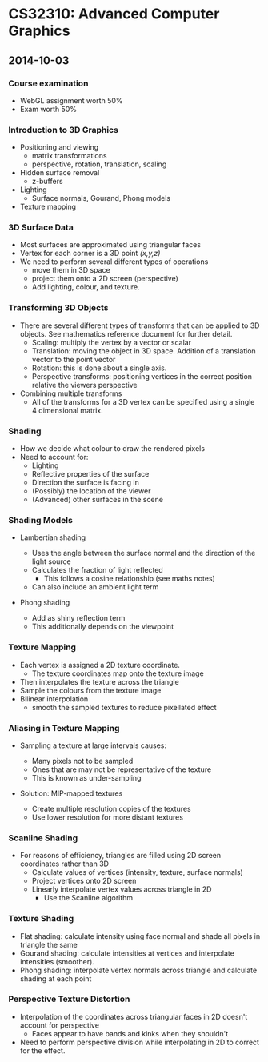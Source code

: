 # CS32310: Advanced Computer Graphics

## 2014-10-03

### Course examination

 - WebGL assignment worth 50%
 - Exam worth 50%

### Introduction to 3D Graphics

 - Positioning and viewing
    - matrix transformations
    - perspective, rotation, translation, scaling
 - Hidden surface removal
    - z-buffers
 - Lighting
    - Surface normals, Gourand, Phong models
 - Texture mapping

### 3D Surface Data

 - Most surfaces are approximated using triangular faces
 - Vertex for each corner is a 3D point *(x,y,z)*
 - We need to perform several different types of operations
     - move them in 3D space
     - project them onto a 2D screen (perspective)
     - Add lighting, colour, and texture.

### Transforming 3D Objects

 - There are several different types of transforms that can be applied to 3D objects. See mathematics reference document for further detail.
    - Scaling: multiply the vertex by a vector or scalar
    - Translation: moving the object in 3D space. Addition of a translation vector to the point vector
    - Rotation: this is done about a single axis.
    - Perspective transforms: positioning vertices in the correct position relative the viewers perspective
- Combining multiple transforms
    - All of the transforms for a 3D vertex can be specified using a single 4 dimensional matrix.

### Shading

 - How we decide what colour to draw the rendered pixels
 - Need to account for:
    - Lighting
    - Reflective properties of the surface
    - Direction the surface is facing in
    - (Possibly) the location of the viewer
    - (Advanced) other surfaces in the scene

### Shading Models

 - Lambertian shading
    - Uses the angle between the surface normal and the direction of the light source
    - Calculates the fraction of light reflected
        - This follows a cosine relationship (see maths notes)
    - Can also include an ambient light term

 - Phong shading
    - Add as shiny reflection term
    - This additionally depends on the viewpoint

### Texture Mapping

 - Each vertex is assigned a 2D texture coordinate.
    - The texture coordinates map onto the texture image
 - Then interpolates the texture across the triangle
 - Sample the colours from the texture image
 - Bilinear interpolation
    - smooth the sampled textures to reduce pixellated effect

### Aliasing in Texture Mapping

 - Sampling a texture at large intervals causes:
    - Many pixels not to be sampled
    - Ones that are may not be representative of the texture
    - This is known as under-sampling

 - Solution: MIP-mapped textures
    - Create multiple resolution copies of the textures
    - Use lower resolution for more distant textures

### Scanline Shading

 - For reasons of efficiency, triangles are filled using 2D screen coordinates rather than 3D
    - Calculate values of vertices (intensity, texture, surface normals)
    - Project vertices onto 2D screen
    - Linearly interpolate vertex values across triangle in 2D
        - Use the Scanline algorithm

### Texture Shading

 - Flat shading: calculate intensity using face normal and shade all pixels in triangle the same
 - Gourand shading: calculate intensities at vertices and interpolate intensities (smoother).
 - Phong shading: interpolate vertex normals across triangle and calculate shading at each point

### Perspective Texture Distortion

 - Interpolation of the coordinates across triangular faces in 2D doesn't account for perspective
    - Faces appear to have bands and kinks when they shouldn't
 - Need to perform perspective division while interpolating in 2D to correct for the effect.
